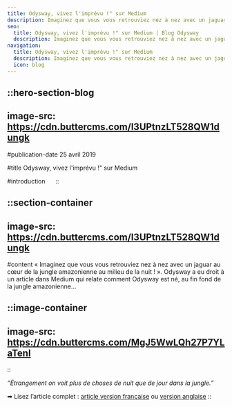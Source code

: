 ```yaml
---
title: Odysway, vivez l'imprévu !" sur Medium
description: Imaginez que vous vous retrouviez nez à nez avec un jaguar au cœur de la jungle amazonienne au milieu de la nuit !". Odysway a eu droit a un article dans Medium qui relate comment Odysway est née, au fin fond de la jungle amazonienne.. "Étrangement ...
seo:
  title: Odysway, vivez l'imprévu !" sur Medium | Blog Odysway
  description: Imaginez que vous vous retrouviez nez à nez avec un jaguar au cœur de la jungle amazonienne au milieu de la nuit !". Odysway
navigation:
  title: Odysway, vivez l'imprévu !" sur Medium
  description: Imaginez que vous vous retrouviez nez à nez avec un jaguar au cœur de la jungle amazonienne au milieu de la nuit !". Odysway a eu droit a un article dans Medium qui relate comment Odysway est née, au fin fond de la jungle amazonienne.. "Étrangement ...
  icon: blog
---
```


::hero-section-blog
---
image-src: https://cdn.buttercms.com/l3UPtnzLT528QW1dungk
---
#publication-date
25 avril 2019

#title
Odysway, vivez l'imprévu !" sur Medium

#introduction
    
::

::section-container
---
image-src: https://cdn.buttercms.com/l3UPtnzLT528QW1dungk
---
#content
« Imaginez que vous vous retrouviez nez à nez avec un jaguar au cœur de la jungle amazonienne au milieu de la nuit ! ». Odysway a eu droit à un article dans Medium qui relate comment Odysway est né, au fin fond de la jungle amazonienne...

::image-container
---
image-src: https://cdn.buttercms.com/MgJ5WwLQh27P7YLaTenl
---
::

_“Étrangement on voit plus de choses de nuit que de jour dans la jungle.”_

➡ Lisez l’article complet : [article version française](https://medium.com/leplateau/odysway-vivez-limpr%C3%A9vu-a92abf4ea722) ou [version anglaise](https://medium.com/leplateau/odysway-experience-the-unexpected-9356e53ee3d6)
::
